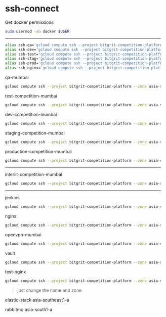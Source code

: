 # ssh-connect

Get docker permissions
```bash
sudo usermod -aG docker $USER
```
---

```bash
alias ssh-qa='gcloud compute ssh --project bitgrit-competition-platform --zone asia-south1-a qa-mumbai'
alias ssh-dev='gcloud compute ssh --project bitgrit-competition-platform --zone asia-south1-a dev-competition-mumbai'
alias ssh-test='gcloud compute ssh --project bitgrit-competition-platform --zone asia-south1-a test-competition-mumbai'
alias ssh-stag='gcloud compute ssh --project bitgrit-competition-platform --zone asia-south1-a staging-competition-mumbai'
alias ssh-prod='gcloud compute ssh --project bitgrit-competition-platform --zone asia-south1-a production-competition-mumbai'
alias ssh-nginx='gcloud compute ssh --project bitgrit-competition-platform --zone asia-south1-a nginx'
```


qa-mumbai
```bash
gcloud compute ssh --project bitgrit-competition-platform --zone asia-south1-a qa-mumbai
```

test-competition-mumbai
```bash
gcloud compute ssh --project bitgrit-competition-platform --zone asia-south1-a test-competition-mumbai
```

dev-competition-mumbai
```bash
gcloud compute ssh --project bitgrit-competition-platform --zone asia-south1-a dev-competition-mumbai
```

staging-competition-mumbai
```bash
gcloud compute ssh --project bitgrit-competition-platform --zone asia-south1-a staging-competition-mumbai
```

production-competition-mumbai
```bash
gcloud compute ssh --project bitgrit-competition-platform --zone asia-south1-a production-competition-mumbai
```
---

interiit-competition-mumbai
```bash
gcloud compute ssh --project bitgrit-competition-platform --zone asia-south1-a interiit-competition-mumbai
```
---

jenkins
```bash
gcloud compute ssh --project bitgrit-competition-platform --zone asia-south1-a jenkins
```

nginx
```bash
gcloud compute ssh --project bitgrit-competition-platform --zone asia-south1-a nginx
```

openvpn-mumbai
```bash
gcloud compute ssh --project bitgrit-competition-platform --zone asia-south1-a openvpn-mumbai
```

vault
```bash
gcloud compute ssh --project bitgrit-competition-platform --zone asia-south1-a vault
```

test-nginx
```bash
gcloud compute ssh --project bitgrit-competition-platform --zone asia-southeast1-a test-nginx
```

> just change the name and zone

elastic-stack  asia-southeast1-a

rabbitmq asia-south1-a

